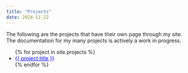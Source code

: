 ```yaml
---
title: "Projects"
date: 2024-11-22
---
```


The following are the projects that have their own page through my site.
The documentation for my many projects is actively a work in progress.

<ul>
  {% for project in site.projects %}
    <li><a href="{{ project.url }}" style="color: blue;">{{ project.title }}</a></li>
  {% endfor %}
</ul>